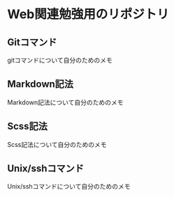 # Web関連勉強用のリポジトリ

## Gitコマンド
gitコマンドについて自分のためのメモ

## Markdown記法
Markdown記法について自分のためのメモ

## Scss記法
Scss記法について自分のためのメモ


## Unix/sshコマンド
Unix/sshコマンドについて自分のためのメモ
